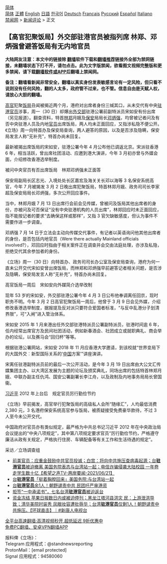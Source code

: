  <!-- 面包屑导航 --> <div class="breadcrumb"><!-- GTranslate: https://gtranslate.io/ -->  <div class="switcher notranslate">  <div class="selected">  <a href="#" onclick="return false;"> 简体</a>  </div>  <div class="option">  <a href="https://www.bannedbook.org" onclick="doGTranslate('zh-CN|zh-CN');jQuery('div.switcher div.selected a').html(jQuery(this).html());return false;" title="简体中文" class="nturl selected"> 简体</a>  <a href="https://www.bannedbook.org/zh-tw/" onclick="doGTranslate('zh-CN|zh-TW');jQuery('div.switcher div.selected a').html(jQuery(this).html());return false;" title="繁體中文" class="nturl"> 正體</a>  <a href="https://www.bannedbook.org/en/" onclick="doGTranslate('zh-CN|en');jQuery('div.switcher div.selected a').html(jQuery(this).html());return false;" title="English" class="nturl"> English</a>  <a href="https://www.bannedbook.org/ja/" onclick="doGTranslate('zh-CN|ja');jQuery('div.switcher div.selected a').html(jQuery(this).html());return false;" title="日本語" class="nturl"> 日語</a>  <a href="https://www.bannedbook.org/ko/" onclick="doGTranslate('zh-CN|ko');jQuery('div.switcher div.selected a').html(jQuery(this).html());return false;" title="한국어" class="nturl"> 한국어</a>  <a href="https://www.bannedbook.org/de/" onclick="doGTranslate('zh-CN|de');jQuery('div.switcher div.selected a').html(jQuery(this).html());return false;" title="Deutsch" class="nturl"> Deutsch</a>  <a href="https://www.bannedbook.org/fr/" onclick="doGTranslate('zh-CN|fr');jQuery('div.switcher div.selected a').html(jQuery(this).html());return false;" title="Français" class="nturl"> Français</a>  <a href="https://www.bannedbook.org/ru/" onclick="doGTranslate('zh-CN|ru');jQuery('div.switcher div.selected a').html(jQuery(this).html());return false;" title="Русский" class="nturl"> Русский</a>  <a href="https://www.bannedbook.org/es/" onclick="doGTranslate('zh-CN|es');jQuery('div.switcher div.selected a').html(jQuery(this).html());return false;" title="Español" class="nturl"> Español</a>  <a href="https://www.bannedbook.org/it/" onclick="doGTranslate('zh-CN|it');jQuery('div.switcher div.selected a').html(jQuery(this).html());return false;" title="Italiano" class="nturl"> Italiano</a>  </div>  </div>      <div class='breadcrumb-sub'><!-- Breadcrumb NavXT 6.3.0 --> <a href="https://www.bannedbook.org/" class="home">禁闻网</a> &gt; <a href="https://www.bannedbook.org/bnews/comments/" class="category">新闻评论</a> &gt; 正文</div></div><h2>【高官犯聚饭局】外交部驻港官员被指列席 林郑、邓炳强曾避答饭局有无内地官员</h2> <p class="notice"><b>大陆网友注意：本文中的链接除 <a href="https://github.com/bannedbook/fanqiang" >翻墙</a>软件下载和<a href="https://github.com/killgcd/justmysocks/blob/master/README.md">翻墙推荐</a>链接外全部为禁网链接，未翻墙状态下打不开，请勿点击。此为文字版禁闻，欲看图文视频完整版和更多禁闻，请下载<a href="https://github.com/bannedbook/fanqiang">翻墙软件或APP</a>后翻墙上禁闻网。</p><p>备注：翻墙看新闻非常安全，翻墙以真实身份发表敏感言论有一定风险，但只看不说则没有任何风险，翻的人太多，政府管不过来，也不管。信息自由是天赋人权，请放心大胆的翻墙。</b></p>  <div class="entry">  <p><a href="https://www.bannedbook.org/bnews/tag/%E9%AB%98%E5%AE%98/" class="st_tag internal_tag" rel="tag" title="标签 高官 下的日志">高官</a>犯聚<a href="https://www.bannedbook.org/bnews/tag/%e9%a5%ad%e5%b1%80/" class="st_tag internal_tag" rel="tag" title="标签 饭局 下的日志">饭局</a>丑闻被揭近两个月，港府对出席者身份三缄其口，从未交代有中央<a href="https://www.bannedbook.org/bnews/tag/%E9%A9%BB%E6%B8%AF%E5%AE%98%E5%91%98/" class="st_tag internal_tag" rel="tag" title="标签 驻港官员 下的日志">驻港官员</a>涉事，周一（30 日）却爆出<a href="https://www.bannedbook.org/bnews/tag/%E5%A4%96%E4%BA%A4%E9%83%A8/" class="st_tag internal_tag" rel="tag" title="标签 外交部 下的日志">外交部</a>驻港公署前副特派员宋如安有份出席（另见报道）。翻查资料，特首<a href="https://www.bannedbook.org/bnews/tag/%E6%9E%97%E9%83%91/" class="st_tag internal_tag" rel="tag" title="标签 林郑 下的日志">林郑</a>月娥及<a href="https://www.bannedbook.org/bnews/tag/%E4%BF%9D%E5%AE%89/" class="st_tag internal_tag" rel="tag" title="标签 保安 下的日志">保安</a>局局长<a href="https://www.bannedbook.org/bnews/tag/%E9%82%93%E7%82%B3%E5%BC%BA/" class="st_tag internal_tag" rel="tag" title="标签 邓炳强 下的日志">邓炳强</a>，均曾被记者问及有否中央驻港人员及内地<a href="https://www.bannedbook.org/bnews/tag/%E5%AE%98%E5%91%98/" class="st_tag internal_tag" rel="tag" title="标签 官员 下的日志">官员</a>出席饭局，两人均未正面回应，又指涉私隐不便公开。《立场》周一向特首办及保安局查询，两人避答的原因，以及是否涉及隐瞒，保安局发言人称“无补充”，特首办尚未回复。</p> <p>最新被揭出席饭局的宋如安，驻港公署今年 4 月公布他已调返北京。宋派驻香港 6 年，相当活跃，曾出席社团活动、应邀到港大演讲，今年 3 月初亦曾与外媒会面，介绍修改香港选举制度。</p> <p>被问中央官员有否出席饭局　林郑邓炳强未正面答</p> <p>保安局副局长区志光、入境处处长区嘉宏及海关关长邓以海等 3 名保安系统高官，今年 7 月被揭发 3 月 2 日晚出席犯聚饭局，特首林郑月娥、政务司司长李家超及保安局局长邓炳强，多次公开回应事件。</p>  <p>当中，林郑月娥 7 月 13 日出席行会前会见传媒，曾被问及饭局其他出席者的身份，亦被问及可否保证“没有中央驻港机构的人员出席”，林郑回应时未正面回应，指不能按记者的要求“去确保这样或那样”，又指 3 官欠缺敏感度，但认为事件不需要作进一步调查。</p> <p>邓炳强 7 月 14 日于立法会主动向传媒交代事件，有记者以英语询问他其他出席者的身份，是否包括内地官员（Were there actually Mainland officials involved?），邓回应时指由于相关案件正在调查并会交由法庭处理，亦涉及私隐，拒绝交代其余参加者的身份。</p> <p>《立场》周一（30 日）向特首办、政务司司长办公室及保安局查询，港府为何一直未公开交代宋如安曾出席饭局，而林郑和邓炳强早前避答记者相关问题，是否涉及隐瞒，保安局发言人称“无补充”，特首办尚未回复。</p> <p>高官饭局一周后　宋如安向外媒简介选举改制</p>  <p>现年 53 岁的宋如安，外交部驻港公署今年 4 月 3 日公布他奉调离任回京，现时职务不明。今年 3 月 2 日高官犯聚饭局一周后，他曾于 3 月 9 日会见外媒，介绍修改香港选举制度，据报提及反对派只要符合爱国者标准，“与反中乱港分子划清界限”，可“入闸”进入管治体系。</p> <p>宋如安 2015 年 1 月来港出任外交部驻港特派员公署副特派员，驻港时间逾 6 年，任内经常出席官方及民间社团活动，例如新春酒会、社团成立或就职典礼、商会举办的论坛，以及赛马会“回归杯”等等。</p> <p>根据驻港公署网站，宋如安 2018 年 11 月应香港大学邀请，到该校就“世界变局下的大国外交︰新型国际关系的‘<span class='wp_keywordlink_affiliate'><a href="https://www.bannedbook.org/" title="中国" target="_blank">中国</a></span>方案’”讲座演讲。</p> <p>宋离任驻港副特派员前的最后一次公开活动，是今年 3 月 19 日出席由大公文汇传媒集团主办、以大湾区发展为主题的论坛及颁奖典礼，同场出席的包括特首林郑月娥、中联办副主任仇鸿、国安公署副署长李江舟，以及政制及内地事务局局长曾国衞。</p>  <p><a href="https://www.bannedbook.org/bnews/tag/%e4%b9%a0%e8%bf%91%e5%b9%b3/" class="st_tag internal_tag" rel="tag" title="标签 习近平 下的日志">习近平</a> 2012 年上台后　规定官员厉行勤俭节约</p> <p>《立场》早前揭发，高官举行犯聚饭局的高级私人会所“随缘汇”，人均最低消费 2,380 元，3 名港府保安系统高官参与饭局，被质疑接受免费豪华款待，不过 3 人至今未公开交代。</p> <p>中国政府对官员亦有类似规定，最严格为中共总书记习近平 2012 年在中央政治局会议提出的“中央八项规定”，其中第八项规定要求官员“厉行勤俭节约，严格遵守廉洁从政有关规定，严格执行住房、车辆配备等有关工作和生活待遇的规定”。</p> <p>采访／立场调查组</p>  <ul class='op-related-articles' title='相关阅读'> <li><a href='https://www.bannedbook.org/bnews/comments/20210623/1572245.html' target='_blank'>前美官员：应重金鼓励中共官员投诚；白宫：将向中共施压查病毒起源；台<b>驻港官员</b>被迫撤离 美国务院表态与台湾站一起；电信诈骗侵袭大陆校园 一年卷走学生数十亿【希望之声TV-两岸要闻-2021/06/21】</a></li> <li><a href='https://www.bannedbook.org/bnews/comments/20210622/1571870.html' target='_blank'>台<b>驻港官员</b>「挺着胸膛回来」美国务院:与台湾站一起</a></li> <li><a href='https://www.bannedbook.org/bnews/taiwannews/20210622/1571760.html' target='_blank'>台<b>驻港官员</b>余1人！朝野谴责中共 民团吁严审港资</a></li> <li><a href='https://www.bannedbook.org/bnews/headline/20210621/1571400.html' target='_blank'>拒签“一中承诺书”，七名台湾<b>驻港官员</b>被迫返台</a></li> <li><a href='https://www.bannedbook.org/bnews/bannedvideo/20210621/1571363.html' target='_blank'>资金冻结 苹果日报数日内或被迫停刊；黑龙江塔河县洪灾 民：上游泄洪导致；清华美院时装秀 凤眼妆容遭批辱华；台湾<b>驻港官员</b>仅剩1人！朝野谴责中共施压。【环球直击】｜#新唐人电视台</a></li> </ul> <p class="texttj"> <a href="https://github.com/bannedbook/fanqiang/wiki/V2ray%E6%9C%BA%E5%9C%BA" target="_blank">全平台高速翻墙:高清视频秒开,超低延迟,9折优惠中</a><br/> <a href="https://github.com/bannedbook/fanqiang/wiki/%E7%A6%81%E9%97%BB%E7%BD%91%E5%AE%89%E5%8D%93%E7%BF%BB%E5%A2%99%E6%96%B0%E9%97%BBAPP" target="_blank">免费PC翻墙、安卓VPN翻墙APP</a></p><p>报料俾《立场》：<br /> Telegram 应用程式：@standnewsreporting<br /> ProtonMail：[email protected]<br /> Signal 应用程式：94580060</p><a name='sharetosocial'></a>  <div style="margin-bottom:5px;padding-bottom:5px;clear:both"> <div id="archive-pix-1" class="banner-ads"> <!-- AuctionX Display platform tag START --> <div id="26318x728x90x621x_ADSLOT2" clicktrack="%%CLICK_URL_ESC%%"></div> <!-- AuctionX Display platform tag END --> </div> <div id="archive-pix-2" class="banner-ads"> <!-- AuctionX Display platform tag START --> <div id="26315x300x250x621x_ADSLOT2" clicktrack="%%CLICK_URL_ESC%%"></div> <!-- AuctionX Display platform tag END --> </div> </div>  <div id="archive-pix-1" class="banner-ads"> <!-- AuctionX Display platform tag START --> <div id="26318x728x90x621x_ADSLOT3" clicktrack="%%CLICK_URL_ESC%%"></div> <!-- AuctionX Display platform tag END --> </div> </div><!--END ENTRY--> 